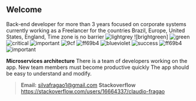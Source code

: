 ## Welcome
Back-end developer for more than 3 years focused on corporate systems currently working as a Freelancer for the countries Brazil, Europe, United States, England, Time zone is no barrier
![lightgrey](https://shields.io/badge/-Java-lightgrey) ![brightgreen] ![green](https://shields.io/badge/-React-green) ![critical](https://shields.io/badge/-Kotlin-critical) ![important](https://shields.io/badge/-SpringBoot-important) ![9cf](https://shields.io/badge/-Docker,Kubernetes-9cf) ![ff69b4](https://shields.io/badge/-RESTful-ff69b4)
![blueviolet](https://shields.io/badge/-CQRS,SAGA-blueviolet) ![success](https://shields.io/badge/-MongoDB-success) ![ff69b4](https://shields.io/badge/-AxonFramework-ff69b4) ![important](https://shields.io/badge/-RESTAPI,Security,Auth,JWT,OAuth2.0,OIDC,MFA,HMAC-important)

 **Microservices architecture** 
There is a team of developers working on the app.
New team members must become productive quickly
The app should be easy to understand and modify.
> **Email:** silvafragao1@gmail.com **Stackoverflow** https://stackoverflow.com/users/16664337/claudio-fragao

